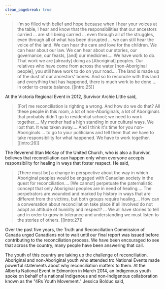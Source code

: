 ```yaml
---
clean_pagebreak: true
---
```


> I'm so filled with belief and hope because when I hear your voices at the table, I hear and know that the responsibilities that our ancestors carried ... are still being carried ... even through all of the struggles, even through all of what has been disrupted ... we can still hear the voice of the land. We can hear the care and love for the children. We can hear about our law. We can hear about our stories, our governance, our feasts, [and] our medicines.... We have work to do. That work we are [already] doing as [Aboriginal] peoples. Our relatives who have come from across the water [non-Aboriginal people], you still have work to do on your road.... The land is made up of the dust of our ancestors' bones. And so to reconcile with this land and everything that has happened, there is much work to be done ... in order to create balance. [[intro:25]]

At the Victoria Regional Event in 2012, Survivor Archie Little said,

> [For] me reconciliation is righting a wrong. And how do we do that? All these people in this room, a lot of non-Aboriginals, a lot of Aboriginals that probably didn't go to residential school; we need to work together.... My mother had a high standing in our cultural ways. We lost that. It was taken away.... And I think it's time for you non-Aboriginals ... to go to your politicians and tell them that we have to take responsibility for what happened. We have to work together. [[intro:26]]

The Reverend Stan McKay of the United Church, who is also a Survivor, believes that reconciliation can happen only when everyone accepts responsibility for healing in ways that foster respect. He said,

> [There must be] a change in perspective about the way in which Aboriginal peoples would be engaged with Canadian society in the quest for reconciliation.... [We cannot] perpetuate the paternalistic concept that only Aboriginal peoples are in need of healing.... The perpetrators are wounded and marked by history in ways that are different from the victims, but both groups require healing.... How can a conversation about reconciliation take place if all involved do not adopt an attitude of humility and respect? ... We all have stories to tell and in order to grow in tolerance and understanding we must listen to the stories of others. [[intro:27]]

Over the past five years, the Truth and Reconciliation Commission of Canada urged Canadians not to wait until our final report was issued before contributing to the reconciliation process. We have been encouraged to see that across the country, many people have been answering that call.

The youth of this country are taking up the challenge of reconciliation. Aboriginal and non-Aboriginal youth who attended trc National Events made powerful statements about why reconciliation matters to them. At the Alberta National Event in Edmonton in March 2014, an Indigenous youth spoke on behalf of a national Indigenous and non-Indigenous collaboration known as the "4Rs Youth Movement." Jessica Bolduc said,
